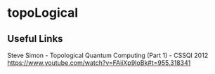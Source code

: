 # topoLogical

## Useful Links

Steve Simon - Topological Quantum Computing (Part 1) - CSSQI 2012
https://www.youtube.com/watch?v=FAiiXp9IoBk#t=955.318341
